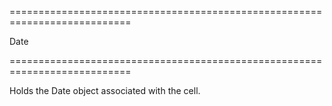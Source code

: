 <!--**
/*-------------------------------------------
    Auto-generated file. Do not modify.
-------------------------------------------

**-->
===========================================================================
<!--type-->Date<!--/type-->
===========================================================================

<!--shortDescription-->
Holds the Date object associated with the cell.
<!--/shortDescription-->

<!--fullDescription-->

<!--/fullDescription-->